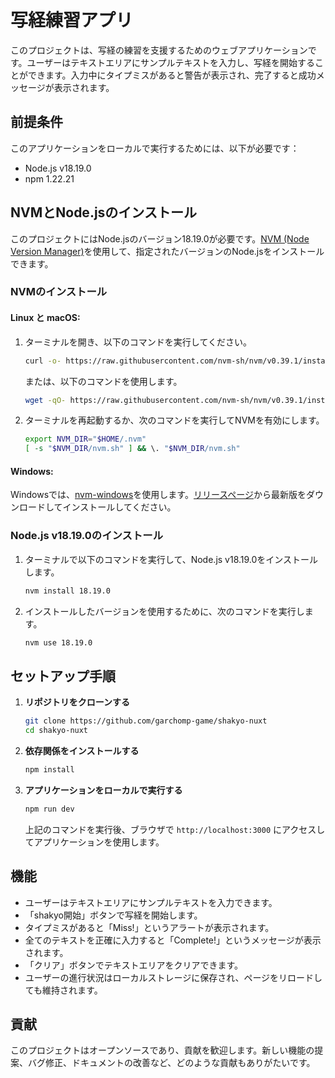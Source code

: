 # 写経練習アプリ

このプロジェクトは、写経の練習を支援するためのウェブアプリケーションです。ユーザーはテキストエリアにサンプルテキストを入力し、写経を開始することができます。入力中にタイプミスがあると警告が表示され、完了すると成功メッセージが表示されます。

## 前提条件

このアプリケーションをローカルで実行するためには、以下が必要です：

- Node.js v18.19.0
- npm 1.22.21


## NVMとNode.jsのインストール

このプロジェクトにはNode.jsのバージョン18.19.0が必要です。[NVM (Node Version Manager)](https://github.com/nvm-sh/nvm)を使用して、指定されたバージョンのNode.jsをインストールできます。

### NVMのインストール

#### Linux と macOS:

1. ターミナルを開き、以下のコマンドを実行してください。

   ```bash
   curl -o- https://raw.githubusercontent.com/nvm-sh/nvm/v0.39.1/install.sh | bash
   ```

   または、以下のコマンドを使用します。

   ```bash
   wget -qO- https://raw.githubusercontent.com/nvm-sh/nvm/v0.39.1/install.sh | bash
   ```

2. ターミナルを再起動するか、次のコマンドを実行してNVMを有効にします。

   ```bash
   export NVM_DIR="$HOME/.nvm"
   [ -s "$NVM_DIR/nvm.sh" ] && \. "$NVM_DIR/nvm.sh"
   ```

#### Windows:

Windowsでは、[nvm-windows](https://github.com/coreybutler/nvm-windows)を使用します。[リリースページ](https://github.com/coreybutler/nvm-windows/releases)から最新版をダウンロードしてインストールしてください。

### Node.js v18.19.0のインストール

1. ターミナルで以下のコマンドを実行して、Node.js v18.19.0をインストールします。

   ```bash
   nvm install 18.19.0
   ```

2. インストールしたバージョンを使用するために、次のコマンドを実行します。

   ```bash
   nvm use 18.19.0
   ```

## セットアップ手順

1. **リポジトリをクローンする**

   ```bash
   git clone https://github.com/garchomp-game/shakyo-nuxt
   cd shakyo-nuxt
   ```

2. **依存関係をインストールする**

   ```bash
   npm install
   ```

3. **アプリケーションをローカルで実行する**

   ```bash
   npm run dev
   ```

   上記のコマンドを実行後、ブラウザで `http://localhost:3000` にアクセスしてアプリケーションを使用します。

## 機能

- ユーザーはテキストエリアにサンプルテキストを入力できます。
- 「shakyo開始」ボタンで写経を開始します。
- タイプミスがあると「Miss!」というアラートが表示されます。
- 全てのテキストを正確に入力すると「Complete!」というメッセージが表示されます。
- 「クリア」ボタンでテキストエリアをクリアできます。
- ユーザーの進行状況はローカルストレージに保存され、ページをリロードしても維持されます。

## 貢献

このプロジェクトはオープンソースであり、貢献を歓迎します。新しい機能の提案、バグ修正、ドキュメントの改善など、どのような貢献もありがたいです。
